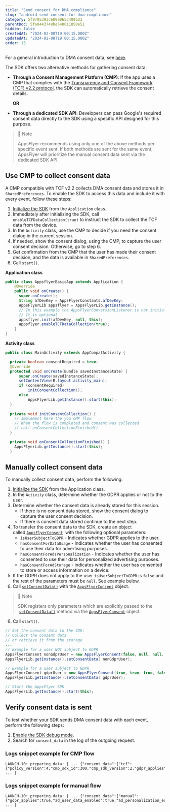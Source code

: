 ```yaml
---
title: "Send consent for DMA compliance"
slug: "android-send-consent-for-dma-compliance"
category: 5f9705393c689a065c409b23
parentDoc: 5fa0443749be540011850e51
hidden: false
createdAt: "2024-02-08T19:00:15.000Z"
updatedAt: "2024-02-08T19:00:15.000Z"
order: 13
---
```


For a general introduction to DMA consent data, see [here](https://dev.appsflyer.com/hc/docs/send-consent-for-dma-compliance).

The SDK offers two alternative methods for gathering consent data:

- **Through a Consent Management Platform (CMP)**: If the app uses a CMP that complies with the [Transparency and Consent Framework (TCF) v2.2 protocol](https://iabeurope.eu/tcf-supporting-resources/), the SDK can automatically retrieve the consent details. 

    **OR**

- **Through a dedicated SDK API**: Developers can pass Google's required consent data directly to the SDK using a specific API designed for this purpose.
  
> 📘 Note
> 
> AppsFlyer recommends using only one of the above methods per specific event sent. If both methods are sent for the same event, AppsFlyer will prioritize the manual consent data sent via the dedicated SDK API.

## Use CMP to collect consent data

A CMP compatible with TCF v2.2 collects DMA consent data and stores it in `SharedPreferences`. To enable the SDK to access this data and include it with every event, follow these steps:

1. [Initialize the SDK](https://dev.appsflyer.com/hc/docs/android-sdk-reference-appsflyerlib#init) from the `Application` class. 
2. Immediately after initializing the SDK, call `enableTCFDataCollection(true)`  to instruct the SDK to collect the TCF data from the device. 
3. In the `Activity` class, use the CMP to decide if you need the consent dialog in the current session. 
4. If needed, show the consent dialog, using the CMP,  to capture the user consent decision. Otherwise, go to step 6. 
5. Get confirmation from the CMP that the user has made their consent decision, and the data is available in `SharedPreferences`. 
6. Call `start()`.

**Application class**

```java
public class AppsflyerBasicApp extends Application {
    @Override
    public void onCreate() {
      super.onCreate();
      String afDevKey = AppsFlyerConstants.afDevKey;
      AppsFlyerLib appsflyer = AppsFlyerLib.getInstance();  
      // In this example the AppsFlyerConversionListener is not initialized.
      // It is optional
      appsflyer.init(afDevKey, null, this);
      appsflyer.enableTCFDataCollection(true);
    }
}	
```

**Activity class**

```java
public class MainActivity extends AppCompatActivity {

  private boolean consentRequired = true;
  @Override
  protected void onCreate(Bundle savedInstanceState) {
      super.onCreate(savedInstanceState);
      setContentView(R.layout.activity_main);
      if (consentRequired)
          initConsentCollection();
      else
          AppsFlyerLib.getInstance().start(this);
  }
  
  private void initConsentCollection() {
    // Implement here the you CMP flow
    // When the flow is completed and consent was collected 
    // call onConsentCollectionFinished()
  }

  private void onConsentCollectionFinished() {
    AppsFlyerLib.getInstance().start(this);
  }
```

## Manually collect consent data

To manually collect consent data, perform the following:

1. [Initialize the SDK](https://dev.appsflyer.com/hc/docs/android-sdk-reference-appsflyerlib#init) from the Application class.
2. In the `Activity` class, determine whether the GDPR applies or not to the user.
3. Determine whether the consent data is already stored for this session.
    - If there is no consent data stored, show the consent dialog to capture the user consent decision.
    - If there is consent data stored continue to the next step.
4. To transfer the consent data to the SDK, create an object called [`AppsFlyerConsent`](https://dev.appsflyer.com/hc/docs/android-sdk-reference-appsflyerconsent)  with the following optional parameters:
    - `isUserSubjectToGDPR` - Indicates whether GDPR applies to the user.
    - `hasConsentForDataUsage` - Indicates whether the user has consented to use their data for advertising purposes.
    - `hasConsentForAdsPersonalization` - Indicates whether the user has consented to use their data for personalized advertising purposes.
    - `hasConsentForAdStorage` - indicates whether the user has consented to store or access information on a device.   
5. If the GDPR does not apply to the user `isUserSubjectToGDPR` is `false` and the rest of the parameters must be `null`. See example below.
6. Call [`setConsentData()`](https://dev.appsflyer.com/hc/docs/android-sdk-reference-appsflyerlib#setconsentdata) with the [`AppsFlyerConsent`](https://dev.appsflyer.com/hc/docs/android-sdk-reference-appsflyerconsent) object. 

> 📘 Note
>   
> SDK registers only parameters which are explicitly passed to the  [`setConsentData()`](https://dev.appsflyer.com/hc/docs/android-sdk-reference-appsflyerlib#setconsentdata) method via the [`AppsFlyerConsent`](https://dev.appsflyer.com/hc/docs/android-sdk-reference-appsflyerconsent) object.
  
6. Call `start()`.

```java
// Set the consent data to the SDK:
// Collect the consent data
// or retrieve it from the storage
...
// Example for a user NOT subject to GDPR
AppsFlyerConsent nonGdprUser = new AppsFlyerConsent(false, null, null, null);
AppsFlyerLib.getInstance().setConsentData( nonGdprUser);

// Example for a user subject to GDPR
AppsFlyerConsent gdprUser = new AppsFlyerConsent(true, true, true, false);
AppsFlyerLib.getInstance().setConsentData( gdprUser);

// Start the AppsFlyer SDK
AppsFlyerLib.getInstance().start(this);
```

## Verify consent data is sent

To test whether your SDK sends DMA consent data with each event, perform the following steps:

1. [Enable the SDK debug mode](https://dev.appsflyer.com/hc/docs/integrate-android-sdk#enabling-debug-mode).
2. Search for `consent_data` in the log of the outgoing request.

### Logs snippet example for CMP flow

```
LAUNCH-10: preparing data: { ... {"consent_data":{"tcf":{"policy_version":4,"cmp_sdk_id":300,"cmp_sdk_version":2,"gdpr_applies":1,"tcstring":"XXXXXXXX"}}} ... }
```

### Logs snippet example for manual flow

```
LAUNCH-10: preparing data: { ... {"consent_data":{"manual":{"gdpr_applies":true,"ad_user_data_enabled":true,"ad_personalization_enabled":true}}} ... }
```